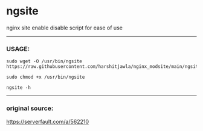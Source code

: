# ngsite
nginx site enable disable script for ease of use

---

### USAGE:


    sudo wget -O /usr/bin/ngsite https://raw.githubusercontent.com/harshitjawla/nginx_modsite/main/ngsite

    sudo chmod +x /usr/bin/ngsite

    ngsite -h



---

### original source:
https://serverfault.com/a/562210
